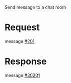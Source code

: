 Send message to a chat room

# Request
message [#201](../../proto/README.md#action_201)

# Response
message [#30201](../../proto/README.md#action_30201)

